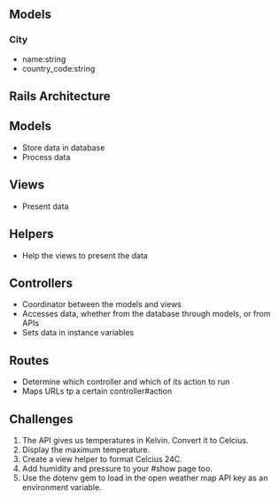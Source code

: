 ## Models

### City
- name:string
- country_code:string

## Rails Architecture

## Models
- Store data in database
- Process data

## Views
- Present data

## Helpers
- Help the views to present the data

## Controllers
- Coordinator between the models and views
- Accesses data, whether from the database through models, or from APIs
- Sets data in instance variables

## Routes
- Determine which controller and which of its action to run
- Maps URLs tp a certain controller#action

## Challenges

1. The API gives us temperatures in Kelvin. Convert it to Celcius.
2. Display the maximum temperature.
3. Create a view helper to format Celcius 24C.
4. Add humidity and pressure to your #show page too.
5. Use the dotenv gem to load in the open weather map API key as an environment variable.
